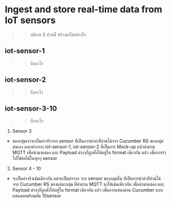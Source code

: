 # Ingest and store real-time data from IoT sensors 
>> อธิบาย 3 ส่วนนี้ สร้างมาได้อย่างไร

## iot-sensor-1
>> คืออะไร 

## iot-sensor-2
>> คืออะไร

## iot-sensor-3-10
>> คืออะไร 
1. Sensor 3 
- ของกลุ่มเราจะเป็นค่าจริงจาก sensor ที่เป็นการนำค่าที่อ่านได้จาก Cucumber RS ของกลุ่มตนเอง แตกต่างจาก iot-sensor-1, iot-sensor-2 ที่เป็นการ Mock-up แล้วส่งผ่าน MQTT เพื่อนำมาแสดง และ Payload ต่างๆก็ถูกตั้งให้อยู่ใน format เดียวกัน แล้ว เพื่อการรำไปใช้ต่อได้ในทุกๆ sensor 

2. Sensor 4 - 10 
- จะเป็นค่าจริงเช่นเดียวกัน แต่จะเป็นค่าจาก จาก sensor ของกลุ่มอื่น ที่เป็นการนำค่าที่อ่านได้จาก Cucumber RS ของแต่ละกลุ่ม ที่ส่งผ่าน MQTT มาให้เช่นเดียวกัน เพื่อนำมาแสดง และ Payload ต่างๆก็ถูกตั้งให้อยู่ใน format เดียวกัน แล้ว เพื่อการแสดงผ่าน Cucumber แบบแสดงผลพร้อมกัน 10sensor